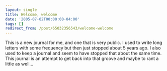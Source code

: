```yaml
---
layout: single
title: Welcome, welcome
date: '2005-07-02T00:00:00-04:00'
tags: []
redirect_from: /post/65032356543/welcome-welcome
---
```

This is a new journal for me, and one that is very public. I used to write long letters with some frequency but then just stopped about 5 years ago. I also used to keep a journal and seem to have stopped that about the same time. This journal is an attempt to get back into that groove and maybe to rant a little as well&hellip;
